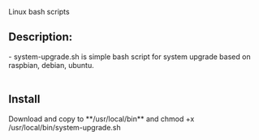 Linux bash scripts

<h2>Description:</h2>
- system-upgrade.sh is simple bash script for system upgrade based on raspbian, debian, ubuntu.<br />
<br />

<h2>Install</h2>
Download and copy to **/usr/local/bin** and chmod +x /usr/local/bin/system-upgrade.sh
